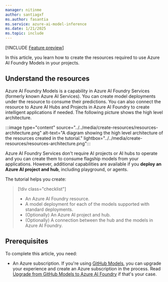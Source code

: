 ```yaml
---
manager: nitinme
author: santiagxf
ms.author: fasantia 
ms.service: azure-ai-model-inference
ms.date: 1/21/2025
ms.topic: include
---
```


[!INCLUDE [Feature preview](../../../includes/feature-preview.md)]

In this article, you learn how to create the resources required to use Azure AI Foundry Models in your projects.

## Understand the resources

Azure AI Foundry Models is a capability in Azure AI Foundry Services (formerly known Azure AI Services). You can create model deployments under the resource to consume their predictions. You can also connect the resource to Azure AI Hubs and Projects in Azure AI Foundry to create intelligent applications if needed. The following picture shows the high level architecture.

:::image type="content" source="../../media/create-resources/resources-architecture.png" alt-text="A diagram showing the high level architecture of the resources created in the tutorial." lightbox="../../media/create-resources/resources-architecture.png":::

Azure AI Foundry Services don't require AI projects or AI hubs to operate and you can create them to consume flagship models from your applications. However, additional capabilities are available if you **deploy an Azure AI project and hub**, including playground, or agents.

The tutorial helps you create:

> [!div class="checklist"]
> * An Azure AI Foundry resource.
> * A model deployment for each of the models supported with standard deployments.
> * (Optionally) An Azure AI project and hub.
> * (Optionally) A connection between the hub and the models in Azure AI Foundry.

## Prerequisites

To complete this article, you need:

* An Azure subscription. If you're using [GitHub Models](https://docs.github.com/en/github-models/), you can upgrade your experience and create an Azure subscription in the process. Read [Upgrade from GitHub Models to Azure AI Foundry](../../how-to/quickstart-github-models.md) if that's your case.
